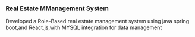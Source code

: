 ### Real Estate MManagement System

Developed a Role-Based real estate management system using java spring boot,and React.js,with MYSQL integration for data management 
